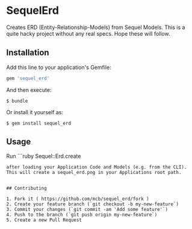 # SequelErd

Creates ERD (Entity-Relationship-Models) from Sequel Models. This is a quite hacky project without any real specs. Hope these will follow.

## Installation

Add this line to your application's Gemfile:

```ruby
gem 'sequel_erd'
```

And then execute:

    $ bundle

Or install it yourself as:

    $ gem install sequel_erd

## Usage

Run ```ruby
Sequel::Erd.create
```
after loading your Application Code and Models (e.g. from the CLI). This will create a sequel_erd.png in your Applications root path.


## Contributing

1. Fork it ( https://github.com/mcb/sequel_erd/fork )
2. Create your feature branch (`git checkout -b my-new-feature`)
3. Commit your changes (`git commit -am 'Add some feature'`)
4. Push to the branch (`git push origin my-new-feature`)
5. Create a new Pull Request
